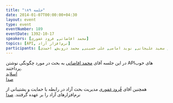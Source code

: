 ```yaml
---
title: "جلسه ۱۸۹"
date: 2014-01-07T00:00:00+04:30
layout: event
type: event
eventNumber: 189
eventDate: 1392-10-17
speakers: [محمد افاضاتی, فرود غفوری]
topics: [API, نرم‌افزار آزاد]
participants: [بهنام توکلی کرمانی, احسان حسینی, حمید پاک‌نهاد, حسین آقایی, سید سجاد شبانکاره, مصطفی خادم, مهدی شیخ حسینی, وحید چکشی, سعید نقدی, مجید ساوالان‌پور, سعید احمدی, مصطفی عبدالهی, محمد جعفری, محسن فرهادی, سعید عمید, میلاد خواجوی, رضا علیزاده مجد, ابوالفضل حمیدی, اسحاق فدائی, محمد علی فراهانی, علیرضا قنادی, پژمان کریمی, سید حمید مهدوی, امیر بالغی, بهداد عابدی, کیوان هدایتی, فرود غفوری, اصغر اکبری, سعید وایقان, سید مجید عظیمی, محمد حسین حامدی, مریم رضایی, دانیال نیک نام, محمد نبی‌زاده, احسان احمدی, آرش همت, مهرداد قاضی‌پور, علی فارمد, محمد افاضاتی, مهدی خشنودی, علی رستمی, محمد مسلمی, سعید علیجانی, نوید امامی, علی حسینی, محمد درویش, احمدی]
---
```

در این جلسه آقای [محمد افاضاتی](http://blog.efazati.org/) به بحث در مورد چگونگی نوشتن APIهای خوب پرداختند.  
[اسلاید](https://www.slideshare.net/dandiephouse/a-great-api-is-hard-to-find?from_search=2)  
[صدا](https://archive.org/details/tehlug_189_api)  

همچنین آقای [فُرود غفوری](http://cyberrabbits.net/) مدیریت بحث آزاد در رابطه با حمایت و پشتیبانی از نرم‌افزارهای آزاد را بر عهده گرفتند.
[صدا](https://archive.org/details/tehlug_189_interactive_free_software)   